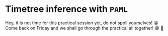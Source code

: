 # Timetree inference with `PAML`

Hey, it is not time for this practical session yet, do not spoil yourselves! :stuck_out_tongue_winking_eye:
<br>
Come back on Friday and we shall go through the practical all together! :smile: :muscle: